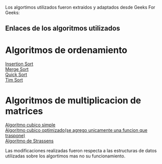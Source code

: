 Los algortimos utilizados fueron extraidos y adaptados desde Geeks For Geeks:

## Enlaces de los algoritmos utilizados

# Algoritmos de ordenamiento
[Insertion Sort](https://www.geeksforgeeks.org/insertion-sort-algorithm/)<br>
[Merge Sort](https://www.geeksforgeeks.org/cpp-program-for-merge-sort/)<br>
[Quick Sort](https://www.geeksforgeeks.org/cpp-program-for-quicksort/)<br>
[Tim Sort](https://www.geeksforgeeks.org/timsort/)<br>

# Algoritmos de multiplicacion de matrices 

[Algoritmo cubico simple](https://www.geeksforgeeks.org/c-program-multiply-two-matrices/)<br>
[Algoritmo cubico optimizado(se agrego unicamente una funcion que traspone)](https://www.geeksforgeeks.org/c-program-multiply-two-matrices/)<br>
[Algoritmo de Strassens](https://www.geeksforgeeks.org/strassens-matrix-multiplication-algorithm-implementation/)<br>

Las modificaciones realizadas fueron respecta a las estructuras de datos utilizadas sobre los algortimos mas no su funcionamiento.